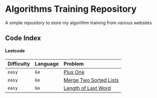 
# Algorithms Training Repository

A simple repository to store my algorithm training from various websites


## Code Index

#### Leetcode


| Difficulty | Language | Problem                    |
| :--------  | :------- | :------------------------- |
| `easy`     | `Go`     | [Plus One](https://github.com/jamesvincentsiauw-mac/algorithm-train/blob/main/leetcode/go/plus_one.go) |
| `easy`     | `Go`     | [Merge Two Sorted Lists](https://github.com/jamesvincentsiauw-mac/algorithm-train/blob/main/leetcode/go/merge_two_sorted_list.go) |
| `easy`     | `Go`     | [Length of Last Word](https://github.com/jamesvincentsiauw-mac/algorithm-train/blob/main/leetcode/go/length_of_last_word.go) |


